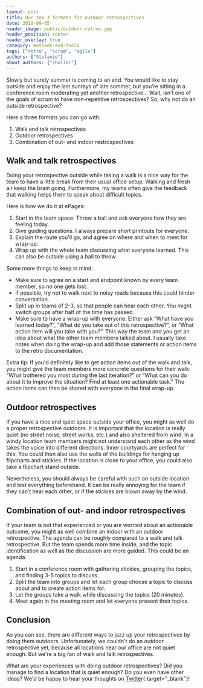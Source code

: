 ```yaml
---
layout: post
title: Our top 3 formats for outdoor retrospectives
date: 2019-09-05
header_image: public/outdoor-retros.jpg
header_position: center
header_overlay: true
category: methods-and-tools
tags: ["retro", "scrum", "agile"]
authors: ["Stefanie"]
about_authors: ["sholler"]
---
```


Slowly but surely summer is coming to an end.
You would like to stay outside and enjoy the last sunrays of late sommer, but you're sitting in a conference room moderating yet another retrospective...
Wait, isn’t one of the goals of scrum to have non-repetitive retrospectives? 
So, why not do an outside retrospective? 

Here a three formats you can go with:

1. Walk and talk retrospectives
2. Outdoor retrospectives
3. Combination of out- and indoor restrospectives

## Walk and talk retrospectives

Doing your retrospective outside while taking a walk is a nice way for the team to have a little break from their usual office setup.
Walking and fresh air keep the brain going. 
Furthermore, my teams often give the feedback that walking helps them to speak about difficult topics.

Here is how we do it at ePages:

1. Start in the team space: Throw a ball and ask everyone how they are feeling today.
2. Give guiding questions. I always prepare short printouts for everyone.
3. Explain the route you'll go, and agree on where and when to meet for wrap-up.
3. Wrap up with the whole team discussing what everyone learned. This can also be outside using a ball to throw.

Some more things to keep in mind: 
- Make sure to agree on a start and endpoint known by every team member, so no one gets lost.
- If possible, try not to walk next to noisy roads because this could hinder conversation.
- Split up in teams of 2-3, so that people can hear each other. You might switch groups after half of the time has passed.
- Make sure to have a wrap-up with everyone. Either ask “What have you learned today?”, “What do you take out of this retrospective?”, or “What action item will you take with you?”.
This way the team and you get an idea about what the other team members talked about.
I usually take notes when doing the wrap-up and add those statements or action items to the retro documentation.

Extra tip: If you'd definitely like to get action items out of the walk and talk, you might give the team members more concrete questions for their walk: “What bothered you most during the last iteration?” or “What can you do about it to improve the situation? Find at least one actionable task."
The action items can then be shared with everyone in the final wrap-up.

## Outdoor retrospectives

If you have a nice and quiet space outside your office, you might as well do a proper retrospective outdoors. 
It is important that the location is really quiet (no street noise, street works, etc.) and also sheltered from wind.
In a windy location team members might not understand each other as the wind takes the voice into different directions.
Inner courtyards are perfect for this.
You could then also use the walls of the buildings for hanging up flipcharts and stickies. 
If the location is close to your office, you could also take a flipchart stand outside.

Nevertheless, you should always be careful with such an outside location and test everything beforehand.
It can be really annoying for the team if they can’t hear each other, or if the stickies are blown away by the wind.

## Combination of out- and indoor retrospectives

If your team is not that experienced or you are worried about an actionable outcome, you might as well combine an indoor with an outdoor retrospective.
The agenda can be roughly compared to a walk and talk retrospective.
But the team spends more time inside, and the topic identification as well as the discussion are more guided.
This could be an agenda:

1.	Start in a conference room with gathering stickies, grouping the topics, and finding 3-5 topics to discuss.
2.	Split the team into groups and let each group choose a topic to discuss about and to create action items for.
3.	Let the groups take a walk while discussing the topics (20 minutes).
4.	Meet again in the meeting room and let everyone present their topics.

## Conclusion

As you can see, there are different ways to jazz up your retrospectives by doing them outdoors.
Unfortunately, we couldn't do an outdoor retrospective yet, because all locations near our office are not quiet enough.
But we're a big fan of walk and talk retrospectives.

What are your experiences with doing outdoor retrospectives?
Did you manage to find a location that is quiet enough?
Do you even have other ideas?
We'd be happy to hear your thoughts on [Twitter](https://twitter.com/epagesdevs){:target="_blank"}!

